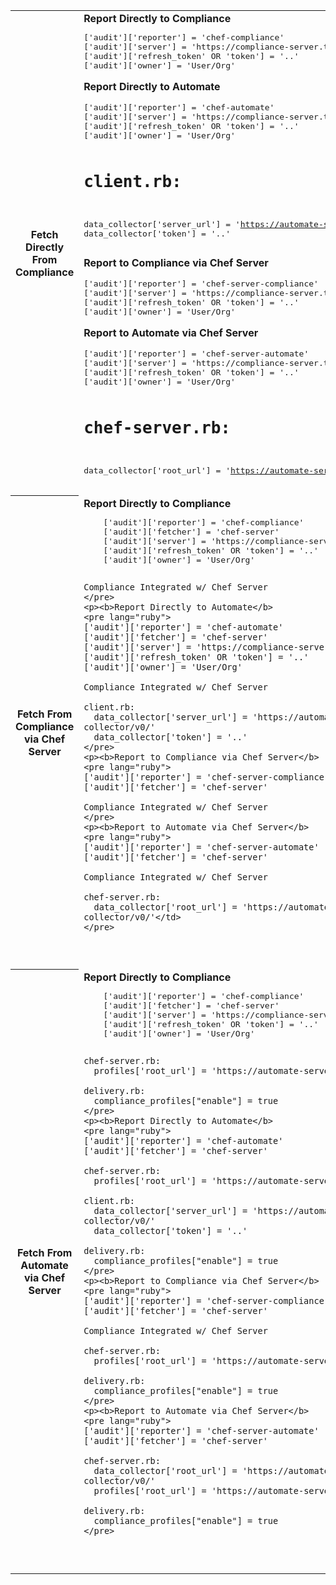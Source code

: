 <table>
<tr>
  <th>Fetch Directly From Compliance</th>
  <td><b>Report Directly to Compliance</b>
<pre lang="ruby">
['audit']['reporter'] = 'chef-compliance'
['audit']['server'] = 'https://compliance-server.test/api'
['audit']['refresh_token' OR 'token'] = '..'
['audit']['owner'] = 'User/Org'
</pre>
<p><b>Report Directly to Automate</b>
<pre lang="ruby">
['audit']['reporter'] = 'chef-automate'
['audit']['server'] = 'https://compliance-server.test/api'
['audit']['refresh_token' OR 'token'] = '..'
['audit']['owner'] = 'User/Org'

# client.rb:
data_collector['server_url'] = 'https://automate-server.test/data-collector/v0/'
data_collector['token'] = '..'
</pre>
<p><b>Report to Compliance via Chef Server</b>
<pre lang="ruby">
['audit']['reporter'] = 'chef-server-compliance'
['audit']['server'] = 'https://compliance-server.test/api'
['audit']['refresh_token' OR 'token'] = '..'
['audit']['owner'] = 'User/Org'
</pre>
<p><b>Report to Automate via Chef Server</b>
<pre lang="ruby">
['audit']['reporter'] = 'chef-server-automate'
['audit']['server'] = 'https://compliance-server.test/api'
['audit']['refresh_token' OR 'token'] = '..'
['audit']['owner'] = 'User/Org'

# chef-server.rb:
data_collector['root_url'] = 'https://automate-server.test/data-collector/v0/'
</pre>
  </td>
</tr>
<tr>
  <th>Fetch From Compliance via Chef Server</th>
  <td><b>Report Directly to Compliance</b>
    <pre lang="ruby">
    ['audit']['reporter'] = 'chef-compliance'
    ['audit']['fetcher'] = 'chef-server'
    ['audit']['server'] = 'https://compliance-server.test/api'
    ['audit']['refresh_token' OR 'token'] = '..'
    ['audit']['owner'] = 'User/Org'

    Compliance Integrated w/ Chef Server
    </pre>
    <p><b>Report Directly to Automate</b>
    <pre lang="ruby">
    ['audit']['reporter'] = 'chef-automate'
    ['audit']['fetcher'] = 'chef-server'
    ['audit']['server'] = 'https://compliance-server.test/api'
    ['audit']['refresh_token' OR 'token'] = '..'
    ['audit']['owner'] = 'User/Org'

    Compliance Integrated w/ Chef Server

    client.rb:
      data_collector['server_url'] = 'https://automate-server.test/data-collector/v0/'
      data_collector['token'] = '..'
    </pre>
    <p><b>Report to Compliance via Chef Server</b>
    <pre lang="ruby">
    ['audit']['reporter'] = 'chef-server-compliance'
    ['audit']['fetcher'] = 'chef-server'

    Compliance Integrated w/ Chef Server
    </pre>
    <p><b>Report to Automate via Chef Server</b>
    <pre lang="ruby">
    ['audit']['reporter'] = 'chef-server-automate'
    ['audit']['fetcher'] = 'chef-server'

    Compliance Integrated w/ Chef Server

    chef-server.rb:
      data_collector['root_url'] = 'https://automate-server.test/data-collector/v0/'</td>
    </pre>
  </td>
</tr>
<tr>
  <th>Fetch From Automate via Chef Server</th>
  <td><b>Report Directly to Compliance</b>
    <pre lang="ruby">
    ['audit']['reporter'] = 'chef-compliance'
    ['audit']['fetcher'] = 'chef-server'
    ['audit']['server'] = 'https://compliance-server.test/api'
    ['audit']['refresh_token' OR 'token'] = '..'
    ['audit']['owner'] = 'User/Org'

    chef-server.rb:
      profiles['root_url'] = 'https://automate-server.test'

    delivery.rb:
      compliance_profiles["enable"] = true
    </pre>
    <p><b>Report Directly to Automate</b>
    <pre lang="ruby">
    ['audit']['reporter'] = 'chef-automate'
    ['audit']['fetcher'] = 'chef-server'

    chef-server.rb:
      profiles['root_url'] = 'https://automate-server.test'

    client.rb:
      data_collector['server_url'] = 'https://automate-server.test/data-collector/v0/'
      data_collector['token'] = '..'

    delivery.rb:
      compliance_profiles["enable"] = true
    </pre>
    <p><b>Report to Compliance via Chef Server</b>
    <pre lang="ruby">
    ['audit']['reporter'] = 'chef-server-compliance'
    ['audit']['fetcher'] = 'chef-server'

    Compliance Integrated w/ Chef Server

    chef-server.rb:
      profiles['root_url'] = 'https://automate-server.test'

    delivery.rb:
      compliance_profiles["enable"] = true
    </pre>
    <p><b>Report to Automate via Chef Server</b>
    <pre lang="ruby">
    ['audit']['reporter'] = 'chef-server-automate'
    ['audit']['fetcher'] = 'chef-server'

    chef-server.rb:
      data_collector['root_url'] = 'https://automate-server.test/data-collector/v0/'
      profiles['root_url'] = 'https://automate-server.test'

    delivery.rb:
      compliance_profiles["enable"] = true
    </pre>
  </td>
</tr>
</table>
